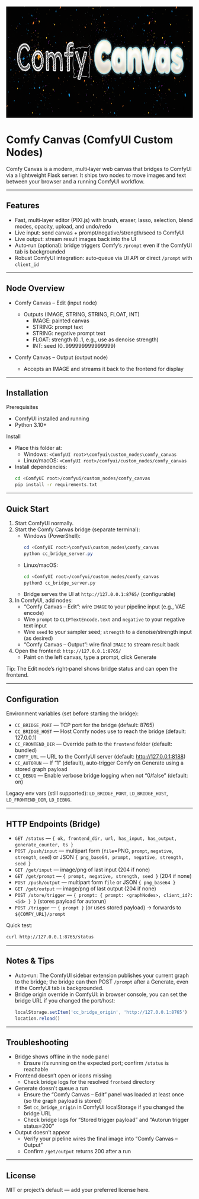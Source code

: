 <p align="center">
  <img src="frontend/assets/images/Comfy_Canvas_Banner.png" alt="Comfy Canvas Banner" height="300px">
</p>

# Comfy Canvas (ComfyUI Custom Nodes)

Comfy Canvas is a modern, multi‑layer web canvas that bridges to ComfyUI via a lightweight Flask server. It ships two nodes to move images and text between your browser and a running ComfyUI workflow.

---

## Features

- Fast, multi‑layer editor (PIXI.js) with brush, eraser, lasso, selection, blend modes, opacity, upload, and undo/redo
- Live input: send canvas + prompt/negative/strength/seed to ComfyUI
- Live output: stream result images back into the UI
- Auto‑run (optional): bridge triggers Comfy’s `/prompt` even if the ComfyUI tab is backgrounded
- Robust ComfyUI integration: auto‑queue via UI API or direct `/prompt` with `client_id`

---

## Node Overview

- Comfy Canvas – Edit (input node)
  - Outputs (IMAGE, STRING, STRING, FLOAT, INT)
    - IMAGE: painted canvas
    - STRING: prompt text
    - STRING: negative prompt text
    - FLOAT: strength (0..1, e.g., use as denoise strength)
    - INT: seed (0..999999999999999)

- Comfy Canvas – Output (output node)
  - Accepts an IMAGE and streams it back to the frontend for display

---

## Installation

Prerequisites
- ComfyUI installed and running
- Python 3.10+

Install
- Place this folder at:
  - Windows: `<ComfyUI root>\comfyui\custom_nodes\comfy_canvas`
  - Linux/macOS: `<ComfyUI root>/comfyui/custom_nodes/comfy_canvas`
- Install dependencies:
  ```bash
  cd <ComfyUI root>/comfyui/custom_nodes/comfy_canvas
  pip install -r requirements.txt
  ```

---

## Quick Start

1) Start ComfyUI normally.
2) Start the Comfy Canvas bridge (separate terminal):
   - Windows (PowerShell):
     ```powershell
     cd <ComfyUI root>\comfyui\custom_nodes\comfy_canvas
     python cc_bridge_server.py
     ```
   - Linux/macOS:
     ```bash
     cd <ComfyUI root>/comfyui/custom_nodes/comfy_canvas
     python3 cc_bridge_server.py
     ```
   - Bridge serves the UI at `http://127.0.0.1:8765/` (configurable)
3) In ComfyUI, add nodes:
   - “Comfy Canvas – Edit”: wire `IMAGE` to your pipeline input (e.g., VAE encode)
   - Wire `prompt` to `CLIPTextEncode.text` and `negative` to your negative text input
   - Wire `seed` to your sampler seed; `strength` to a denoise/strength input (as desired)
   - “Comfy Canvas – Output”: wire final `IMAGE` to stream result back
4) Open the frontend: `http://127.0.0.1:8765/`
   - Paint on the left canvas, type a prompt, click Generate

Tip: The Edit node’s right‑panel shows bridge status and can open the frontend.

---

## Configuration

Environment variables (set before starting the bridge):
- `CC_BRIDGE_PORT` — TCP port for the bridge (default: 8765)
- `CC_BRIDGE_HOST` — Host Comfy nodes use to reach the bridge (default: 127.0.0.1)
- `CC_FRONTEND_DIR` — Override path to the `frontend` folder (default: bundled)
- `COMFY_URL` — URL to the ComfyUI server (default: http://127.0.0.1:8188)
- `CC_AUTORUN` — If “1” (default), auto‑trigger Comfy on Generate using a stored graph payload
- `CC_DEBUG` — Enable verbose bridge logging when not “0/false” (default: on)

Legacy env vars (still supported): `LD_BRIDGE_PORT`, `LD_BRIDGE_HOST`, `LD_FRONTEND_DIR`, `LD_DEBUG`.

---

## HTTP Endpoints (Bridge)

- `GET /status` — `{ ok, frontend_dir, url, has_input, has_output, generate_counter, ts }`
- `POST /push/input` — multipart form (`file`=PNG, `prompt`, `negative`, `strength`, `seed`) or JSON `{ png_base64, prompt, negative, strength, seed }`
- `GET /get/input` — image/png of last input (204 if none)
- `GET /get/prompt` — `{ prompt, negative, strength, seed }` (204 if none)
- `POST /push/output` — multipart form `file` or JSON `{ png_base64 }`
- `GET /get/output` — image/png of last output (204 if none)
- `POST /store/trigger` — `{ prompt: { prompt: <graphNodes>, client_id?: <id> } }` (stores payload for autorun)
- `POST /trigger` — `{ prompt }` (or uses stored payload) → forwards to `${COMFY_URL}/prompt`

Quick test:
```bash
curl http://127.0.0.1:8765/status
```

---

## Notes & Tips

- Auto‑run: The ComfyUI sidebar extension publishes your current graph to the bridge; the bridge can then POST `/prompt` after a Generate, even if the ComfyUI tab is backgrounded.
- Bridge origin override in ComfyUI: in browser console, you can set the bridge URL if you changed the port/host:
  ```js
  localStorage.setItem('cc_bridge_origin', 'http://127.0.0.1:8765')
  location.reload()
  ```

---

## Troubleshooting

- Bridge shows offline in the node panel
  - Ensure it’s running on the expected port; confirm `/status` is reachable
- Frontend doesn’t open or icons missing
  - Check bridge logs for the resolved `frontend` directory
- Generate doesn’t queue a run
  - Ensure the “Comfy Canvas – Edit” panel was loaded at least once (so the graph payload is stored)
  - Set `cc_bridge_origin` in ComfyUI localStorage if you changed the bridge URL
  - Check bridge logs for “Stored trigger payload” and “Autorun trigger status=200”
- Output doesn’t appear
  - Verify your pipeline wires the final image into “Comfy Canvas – Output”
  - Confirm `/get/output` returns 200 after a run

---

## License

MIT or project’s default — add your preferred license here.

